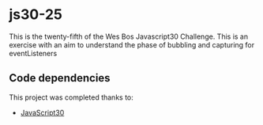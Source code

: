 # js30-25

This is the twenty-fifth of the Wes Bos Javascript30 Challenge. This is an exercise with an aim to understand the phase of bubbling and capturing for eventListeners

## Code dependencies

This project was completed thanks to:
- [JavaScript30][1]

[1]: https://javascript30.com/
